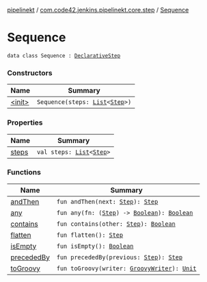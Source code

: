 [pipelinekt](../../index.md) / [com.code42.jenkins.pipelinekt.core.step](../index.md) / [Sequence](./index.md)

# Sequence

`data class Sequence : `[`DeclarativeStep`](../-declarative-step.md)

### Constructors

| Name | Summary |
|---|---|
| [&lt;init&gt;](-init-.md) | `Sequence(steps: `[`List`](https://kotlinlang.org/api/latest/jvm/stdlib/kotlin.collections/-list/index.html)`<`[`Step`](../-step/index.md)`>)` |

### Properties

| Name | Summary |
|---|---|
| [steps](steps.md) | `val steps: `[`List`](https://kotlinlang.org/api/latest/jvm/stdlib/kotlin.collections/-list/index.html)`<`[`Step`](../-step/index.md)`>` |

### Functions

| Name | Summary |
|---|---|
| [andThen](and-then.md) | `fun andThen(next: `[`Step`](../-step/index.md)`): `[`Step`](../-step/index.md) |
| [any](any.md) | `fun any(fn: (`[`Step`](../-step/index.md)`) -> `[`Boolean`](https://kotlinlang.org/api/latest/jvm/stdlib/kotlin/-boolean/index.html)`): `[`Boolean`](https://kotlinlang.org/api/latest/jvm/stdlib/kotlin/-boolean/index.html) |
| [contains](contains.md) | `fun contains(other: `[`Step`](../-step/index.md)`): `[`Boolean`](https://kotlinlang.org/api/latest/jvm/stdlib/kotlin/-boolean/index.html) |
| [flatten](flatten.md) | `fun flatten(): `[`Step`](../-step/index.md) |
| [isEmpty](is-empty.md) | `fun isEmpty(): `[`Boolean`](https://kotlinlang.org/api/latest/jvm/stdlib/kotlin/-boolean/index.html) |
| [precededBy](preceded-by.md) | `fun precededBy(previous: `[`Step`](../-step/index.md)`): `[`Step`](../-step/index.md) |
| [toGroovy](to-groovy.md) | `fun toGroovy(writer: `[`GroovyWriter`](../../com.code42.jenkins.pipelinekt.core.writer/-groovy-writer/index.md)`): `[`Unit`](https://kotlinlang.org/api/latest/jvm/stdlib/kotlin/-unit/index.html) |
